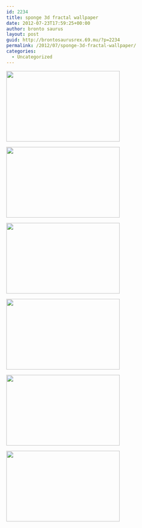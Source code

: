 ```yaml
---
id: 2234
title: sponge 3d fractal wallpaper
date: 2012-07-23T17:59:25+00:00
author: bronto saurus
layout: post
guid: http://brontosaurusrex.69.mu/?p=2234
permalink: /2012/07/sponge-3d-fractal-wallpaper/
categories:
  - Uncategorized
---
```

[<img src="http://brontosaurusrex.69.mu/wp-content/uploads/2012/07/cube2gimp-300x187.png" alt="" title="cube2gimp" width="300" height="187" class="aligncenter size-medium wp-image-2235" />](http://brontosaurusrex.69.mu/wp-content/uploads/2012/07/cube2gimp.png)
  
[<img src="http://brontosaurusrex.69.mu/wp-content/uploads/2012/07/2012-07-23-1343066188_1920x1200_scrot-300x187.png" alt="" title="2012-07-23--1343066188_1920x1200_scrot" width="300" height="187" class="aligncenter size-medium wp-image-2236" />](http://brontosaurusrex.69.mu/wp-content/uploads/2012/07/2012-07-23-1343066188_1920x1200_scrot.png)
  
[<img src="http://brontosaurusrex.69.mu/wp-content/uploads/2012/07/cubemac4b-300x187.png" alt="" title="cubemac4b" width="300" height="187" class="aligncenter size-medium wp-image-2238" />](http://brontosaurusrex.69.mu/wp-content/uploads/2012/07/cubemac4b.png)
  
[<img src="http://brontosaurusrex.69.mu/wp-content/uploads/2012/07/cubenix-gimpfu-300x187.png" alt="" title="cubenix-gimpfu" width="300" height="187" class="aligncenter size-medium wp-image-2240" />](http://brontosaurusrex.69.mu/wp-content/uploads/2012/07/cubenix-gimpfu.png)
  
[<img src="http://brontosaurusrex.69.mu/wp-content/uploads/2012/07/cubenix-gimpfu6-300x187.png" alt="" title="cubenix-gimpfu6" width="300" height="187" class="aligncenter size-medium wp-image-2246" />](http://brontosaurusrex.69.mu/wp-content/uploads/2012/07/cubenix-gimpfu6.png)
  
[<img src="http://brontosaurusrex.69.mu/wp-content/uploads/2012/07/2012-07-24-1343127766_1920x1200_scrot-300x187.png" alt="" title="2012-07-24--1343127766_1920x1200_scrot" width="300" height="187" class="aligncenter size-medium wp-image-2244" />](http://brontosaurusrex.69.mu/wp-content/uploads/2012/07/2012-07-24-1343127766_1920x1200_scrot.png)